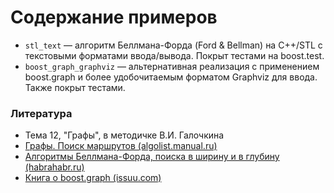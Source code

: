 # Содержание примеров

- `stl_text` &mdash; алгоритм Беллмана-Форда (Ford & Bellman) на C++/STL с текстовыми форматами ввода/вывода. Покрыт тестами на boost.test.
- `boost_graph_graphviz` &mdash; альтернативная реализация с применением boost.graph и более удобочитаемым форматом Graphviz для ввода. Также покрыт тестами.

### Литература

- Тема 12, "Графы", в методичке В.И. Галочкина
- [Графы. Поиск маршрутов (algolist.manual.ru)](http://algolist.manual.ru/maths/graphs/index.php)
- [Алгоритмы Беллмана-Форда, поиска в ширину и в глубину (habrahabr.ru)](https://habrahabr.ru/users/alexeykuzmin0/topics/)
- [Книга о boost.graph (issuu.com)](https://issuu.com/stalkerov/docs/cboostgraphlibrary)
